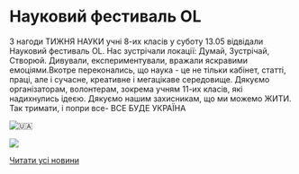 # Науковий фестиваль ОL

З нагоди ТИЖНЯ НАУКИ учні 8-их класів у суботу 13.05 відвідали Науковий фестиваль ОL. Нас зустрічали локації: Думай, Зустрічай, Створюй. Дивували, експериментували, вражали яскравими емоціями.Вкотре переконались, що наука - це не тільки кабінет, статті, праці, але і сучасне, креативне і мегацікаве середовище. Дякуємо організаторам, волонтерам, зокрема учням 11-их класів, які надихнулись ідеєю. Дякуємо нашим захисникам, що ми можемо ЖИТИ. Так тримати, і попри все- ВСЕ БУДЕ УКРАЇНА

![🇺🇦](https://static.xx.fbcdn.net/images/emoji.php/v9/tf2/1/16/1f1fa_1f1e6.png)

![](/images/blog/науковий-фестиваль-оl/фест2023.png)

[Читати усі новини](/news)
